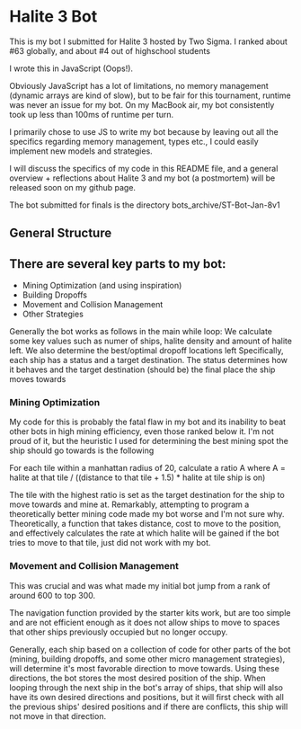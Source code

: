 # Halite 3 Bot

This is my bot I submitted for Halite 3 hosted by Two Sigma. I ranked about #63 globally, and about #4 out of highschool students

I wrote this in JavaScript (Oops!).

Obviously JavaScript has a lot of limitations, no memory management (dynamic arrays are kind of slow), but to be fair for this tournament, runtime was never an issue for my bot. On my MacBook air, my bot consistently took up less than 100ms of runtime per turn.

I primarily chose to use JS to write my bot because by leaving out all the specifics regarding memory management, types etc., I could easily implement new models and strategies.

I will discuss the specifics of my code in this README file, and a general overview + reflections about Halite 3 and my bot (a postmortem) will be released soon on my github page.

The bot submitted for finals is the directory bots_archive/ST-Bot-Jan-8v1

## General Structure
There are several key parts to my bot:
- 
- Mining Optimization (and using inspiration)
- Building Dropoffs
- Movement and Collision Management
- Other Strategies

Generally the bot works as follows in the main while loop:
We calculate some key values such as numer of ships, halite density and amount of halite left.
We also determine the best/optimal dropoff locations left
Specifically, each ship has a status and a target destination. The status determines how it behaves and the target destination (should be) the final place the ship moves towards


### Mining Optimization

My code for this is probably the fatal flaw in my bot and its inability to beat other bots in high mining efficiency, even those ranked below it. I'm not proud of it, but the heuristic I used for determining the best mining spot the ship should go towards is the following

For each tile within a manhattan radius of 20, calculate a ratio A where A = halite at that tile / ((distance to that tile  + 1.5) * halite at tile ship is on)

The tile with the highest ratio is set as the target destination for the ship to move towards and mine at. Remarkably, attempting to program a theoretically better mining code made my bot worse and I'm not sure why. Theoretically, a function that takes distance, cost to move to the position, and effectively calculates the rate at which halite will be gained if the bot tries to move to that tile, just did not work with my bot.

### Movement and Collision Management
This was crucial and was what made my initial bot jump from a rank of around 600 to top 300.

The navigation function provided by the starter kits work, but are too simple and are not efficient enough as it does not allow ships to move to spaces that other ships previously occupied but no longer occupy.

Generally, each ship based on a collection of code for other parts of the bot (mining, building dropoffs, and some other micro management strategies), will determine it's most favorable direction to move towards. Using these directions, the bot stores the most desired position of the ship. When looping through the next ship in the bot's array of ships, that ship will also have its own desired directions and positions, but it will first check with all the previous ships' desired positions and if there are conflicts, this ship will not move in that direction.
